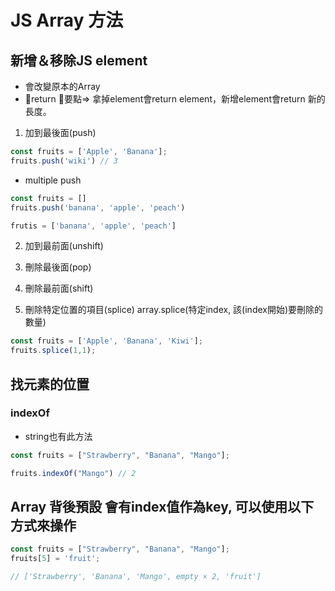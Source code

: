 # JS Array 方法

##  新增＆移除JS element
- 會改變原本的Array
- return 要點=> 拿掉element會return element，新增element會return 新的長度。 

1. 加到最後面(push)
```js
const fruits = ['Apple', 'Banana'];
fruits.push('wiki') // 3
```

- multiple push
```js
const fruits = []
fruits.push('banana', 'apple', 'peach')

frutis = ['banana', 'apple', 'peach']
```


2. 加到最前面(unshift)

3. 刪除最後面(pop)

4. 刪除最前面(shift)

5. 刪除特定位置的項目(splice)
array.splice(特定index, 該(index開始)要刪除的數量)
```js
const fruits = ['Apple', 'Banana', 'Kiwi'];
fruits.splice(1,1);  

```



## 找元素的位置
### indexOf
- string也有此方法

```js
const fruits = ["Strawberry", "Banana", "Mango"];

fruits.indexOf("Mango") // 2

```

## Array 背後預設 會有index值作為key, 可以使用以下方式來操作

```js
const fruits = ["Strawberry", "Banana", "Mango"];
fruits[5] = 'fruit';

// ['Strawberry', 'Banana', 'Mango', empty × 2, 'fruit'] 



```
